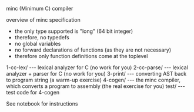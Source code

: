 minc (Minimum C) compiler

overview of minc specification

* the only type supported is "long" (64 bit integer)
* therefore, no typedefs 
* no global variables
* no forward declarations of functions (as they are not necessary)
* therefore only function definitions come at the toplevel

1-cc-lex/ --- lexical analyzer for C (no work for you)
2-cc-parse/ --- lexical analyzer + parser for C (no work for you)
3-print/ --- converting AST back to program string (a warm-up exercise)
4-cogen/ --- the minc compiler, which converts a program to assembly (the real exercise for you)
test/ --- test code for 4-cogen

See notebook for instructions